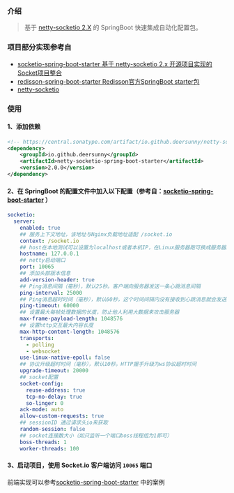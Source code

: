 ### 介绍

> 基于 [netty-socketio 2.X](https://github.com/mrniko/netty-socketio) 的 SpringBoot 快速集成自动化配置包。

### 项目部分实现参考自
- [socketio-spring-boot-starter 基于 netty-socketio 2.x 开源项目实现的Socket项目整合](https://github.com/hiwepy/socketio-spring-boot-starter)
- [redisson-spring-boot-starter Redisson官方SpringBoot starter包](https://github.com/redisson/redisson/tree/master/redisson-spring-boot-starter)
- [netty-socketio](https://github.com/mrniko/netty-socketio)

### 使用

#### 1、添加依赖
```xml
<!-- https://central.sonatype.com/artifact/io.github.deersunny/netty-socketio-spring-boot-starter -->
<dependency>
    <groupId>io.github.deersunny</groupId>
    <artifactId>netty-socketio-spring-boot-starter</artifactId>
    <version>2.0.0</version>
</dependency>
```

#### 2、在 SpringBoot 的配置文件中加入以下配置（参考自：[socketio-spring-boot-starter](https://github.com/hiwepy/socketio-spring-boot-starter/blob/master/README.md) ）

```yml
socketio:
  server:
    enabled: true
    ## 服务上下文地址，该地址与Nginx负载地址适配 /socket.io
    context: /socket.io
    ## host在本地测试可以设置为localhost或者本机IP，在Linux服务器跑可换成服务器IP
    hostname: 127.0.0.1
    ## netty启动端口
    port: 10065
    ## 添加头部版本信息
    add-version-header: true
    ## Ping消息间隔（毫秒），默认25秒。客户端向服务器发送一条心跳消息间隔
    ping-interval: 25000
    ## Ping消息超时时间（毫秒），默认60秒，这个时间间隔内没有接收到心跳消息就会发送超时事件
    ping-timeout: 60000
    ## 设置最大每帧处理数据的长度，防止他人利用大数据来攻击服务器
    max-frame-payload-length: 1048576
    ## 设置http交互最大内容长度
    max-http-content-length: 1048576
    transports:
      - polling
      - websocket
    use-linux-native-epoll: false
    ## 协议升级超时时间（毫秒），默认10秒。HTTP握手升级为ws协议超时时间
    upgrade-timeout: 20000
    ## socket配置
    socket-config:
      reuse-address: true
      tcp-no-delay: true
      so-linger: 0
    ack-mode: auto
    allow-custom-requests: true
    ## sessionID 通过请求头io来获取
    random-session: false
    ## socket连接数大小（如只监听一个端口boss线程组为1即可）
    boss-threads: 1
    worker-threads: 100
```

#### 3、启动项目，使用 Socket.io 客户端访问 `10065` 端口

前端实现可以参考[socketio-spring-boot-starter](https://github.com/hiwepy/socketio-spring-boot-starter/blob/master/README.md) 中的案例
